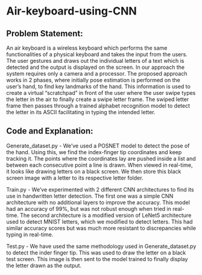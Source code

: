 # Air-keyboard-using-CNN

## Problem Statement:

An air keyboard is a wireless keyboard which performs the same functionalities of a physical keyboard and takes the input from the users. The user gestures and draws out the individual letters of a text which is detected and the output is displayed on the screen. In our approach the system requires only a camera and a processor. The proposed approach works in 2 phases, where initially pose estimation is performed on the user’s hand, to find key landmarks of the hand. This information is used to create a virtual “scratchpad” in front of the user where the user swipe types the letter in the air to finally create a swipe letter frame. The swiped letter frame then passes through a trained alphabet recognition model to detect the letter in its ASCII facilitating in typing the intended letter. 

## Code and Explanation:
Generate_dataset.py - We’ve used a POSNET model to detect the pose of the hand. Using this, we find the index-finger tip coordinates and keep tracking it. The points where the coordinates lay are pushed inside a list and between each consecutive point a line is drawn. When viewed in real-time, it looks like drawing letters on a black screen. We then store this black screen image with a letter to its respective letter folder.

Train.py - We’ve experimented with 2 different CNN architectures to find its use in handwritten letter detection. The first one was a simple CNN architecture with no additional layers to improve the accuracy. This model had an accuracy of 99%, but was not robust enough when tried in real-time. The second architecture is a modified version of LeNet5 architecture used to detect MNIST letters, which we modified to detect letters. This had similar accuracy scores but was much more resistant to discrepancies while typing in real-time.

Test.py - We have used the same methodology used in Generate_dataset.py to detect the inder finger tip. This was used to draw the letter on a black test screen. This image is then sent to the model trained to finally display the letter drawn as the output.

























